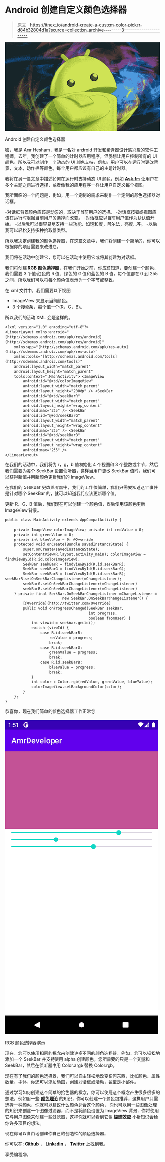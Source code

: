 # Android 创建自定义颜色选择器

> 原文：<https://itnext.io/android-create-a-custom-color-picker-d84b32804d1a?source=collection_archive---------3----------------------->

![](img/8d4ed78ee814c0c76b610851ebeb2589.png)

Android 创建自定义颜色选择器

嗨，我是 Amr Hesham，我是一名对 android 开发和编译器设计感兴趣的软件工程师，去年，我创建了一个简单的计时器应用程序，但我想让用户控制所有的 UI 颜色，所以我可以制作一个动态的 UI 颜色支持，例如，用户可以在运行时更改背景，文本，动作栏等颜色，每个用户都应该有自己的主题计时器。

我将在另一篇文章中描述如何在运行时支持动态 UI 颜色，例如 [**Ask.fm**](https://ask.fm/) 让用户在多个主题之间进行选择，或者像我的应用程序一样让用户自定义每个视图。

我所面临的一个问题是，例如，用一个定制的需求来制作一个定制的颜色选择器对话框。

-对话框背景颜色应该是动态的，取决于当前用户的选择。
-对话框按钮或视图应该在运行时根据当前用户的选择而改变。
-对话框应以当前用户值作为默认值开始。
-以后我可以很容易地支持一些功能，如饱和度，阿尔法，亮度…等。
-以后我可以轻松支持多种拾取器类型。

所以我决定创建我的颜色选择器，在这篇文章中，我们将创建一个简单的，你可以根据你的项目需要来改进它。

我们将在活动中创建它，您可以在活动中使用它或将其创建为对话框。

我们将创建 **RGB 颜色选择器**，在我们开始之前，你应该知道，要创建一个颜色，我们需要 3 个值:红色的 R 值、绿色的 G 值和蓝色的 B 值，每个值都在 0 到 255 之间，所以我们可以将每个颜色值表示为一个字节或整数。

在 xml 文件中，我们需要以下视图
- ImageView 来显示当前颜色。
- 3 个搜索条，每个值一个(R，G，B)。

所以我们的活动 XML 会是这样的。

```
<?xml version="1.0" encoding="utf-8"?>
<LinearLayout xmlns:android="[http://schemas.android.com/apk/res/android](http://schemas.android.com/apk/res/android)"
    xmlns:app="[http://schemas.android.com/apk/res-auto](http://schemas.android.com/apk/res-auto)"
    xmlns:tools="[http://schemas.android.com/tools](http://schemas.android.com/tools)"
    android:layout_width="match_parent"
    android:layout_height="match_parent"
    tools:context=".MainActivity"> <ImageView
        android:id="@+id/colorImageView"
        android:layout_width="match_parent"
        android:layout_height="200dp" /> <SeekBar
        android:id="@+id/seekBarR"
        android:layout_width="match_parent"
        android:layout_height="wrap_content"
        android:max="255" /> <SeekBar
        android:id="@+id/seekBarG"
        android:layout_width="match_parent"
        android:layout_height="wrap_content"
        android:max="255" /> <SeekBar
        android:id="@+id/seekBarB"
        android:layout_width="match_parent"
        android:layout_height="wrap_content"
        android:max="255" />
</LinearLayout>
```

在我们的活动中，我们将为 r，g，b 值初始化 4 个视图和 3 个整数或字节，然后我们需要为每个 SeekBar 设置侦听器，这样当用户更改 SeekBar 值时，我们可以获得新值并用新颜色更新我们的 ImageView。

在我们的 SeekBar 更改监听器中，我们的工作很简单，我们只需要知道这个事件是针对哪个 SeekBar 的，就可以知道我们应该更新哪个值。

更新 R、G、B 值后，我们现在可以创建一个颜色值，然后使用该颜色更新 ImageView 背景。

```
public class MainActivity extends AppCompatActivity {

    private ImageView colorImageView; private int redValue = 0;
    private int greenValue = 0;
    private int blueValue = 0; @Override
    protected void onCreate(Bundle savedInstanceState) {
        super.onCreate(savedInstanceState);
        setContentView(R.layout.activity_main); colorImageView = findViewById(R.id.colorImageView);
        SeekBar seekBarR = findViewById(R.id.seekBarR);
        SeekBar seekBarG = findViewById(R.id.seekBarG);
        SeekBar seekBarB = findViewById(R.id.seekBarB); seekBarR.setOnSeekBarChangeListener(mChangeListener);
        seekBarG.setOnSeekBarChangeListener(mChangeListener);
        seekBarB.setOnSeekBarChangeListener(mChangeListener);
    } private final SeekBar.OnSeekBarChangeListener mChangeListener = 
                          new SeekBar.OnSeekBarChangeListener() {
        [@Override](http://twitter.com/Override)
        public void onProgressChanged(SeekBar seekBar,
                                      int progress,
                                      boolean fromUser) {
            int viewId = seekBar.getId();
            switch (viewId) {
                case R.id.seekBarR:
                    redValue = progress;
                    break;
                case R.id.seekBarG:
                    greenValue = progress;
                    break;
                case R.id.seekBarB:
                    blueValue = progress;
                    break;
            }
            int color = Color.rgb(redValue, greenValue, blueValue);
            colorImageView.setBackgroundColor(color);
        }
    };
}
```

恭喜你，现在我们简单的颜色选择器工作正常👌

![](img/54a540fc965ef48748fec98e9ea132a7.png)

RGB 颜色选择器演示

现在，您可以使用相同的概念来创建许多不同的颜色选择器，例如，您可以轻松地添加一个 SeekBar 并支持使用 alpha 创建颜色，您所需要的只是一个变量和 SeekBar，然后在侦听器中用 Color.argb 替换 Color.rgb。

现在有了我们的颜色选择器，我们可以自由轻松地改变任何东西，比如颜色、属性数量、字体，你还可以添加动画，创建对话框或活动，甚至是小部件。

通过学习如何创建这个简单的拾色器的概念，你可以使用这个概念产生很多很多的想法，例如用一些 [**颜色理论**](https://en.wikipedia.org/wiki/Color_theory) 的知识，你可以创建一个颜色包推荐，这样用户只需选择一种颜色，你就可以建议什么颜色适合这个颜色， 你也可以用一些图像处理的知识来创建一个图像过滤器，而不是将颜色设置为 ImageView 背景，你将使用它与用户图像来创建一些过滤器，这样你就可以看到它像 [**蝴蝶效应**](https://en.wikipedia.org/wiki/Butterfly_effect) 小新知识会给你许多项目的想法。

现在你可以自由地创建你自己的创造性的颜色选择器。

你可以在: [**Github**](https://github.com/amrdeveloper) ， [**Linkedin**](https://www.linkedin.com/in/amrdeveloper/) ， [**Twitter**](https://twitter.com/amrdeveloper) 上找到我。

享受编程😎。